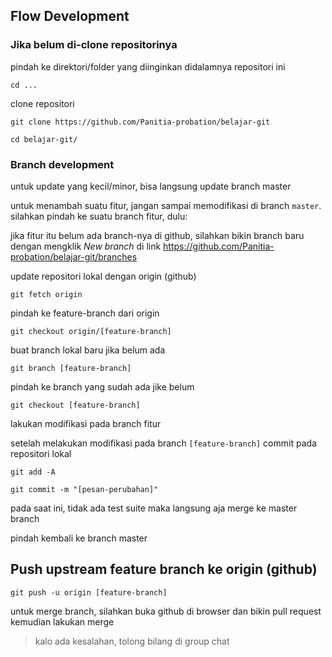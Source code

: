 ## Flow Development

### Jika belum di-clone repositorinya

pindah ke direktori/folder yang diinginkan didalamnya repositori ini 

`cd ...`

clone repositori

`git clone https://github.com/Panitia-probation/belajar-git`

`cd belajar-git/`

### Branch development

untuk update yang kecil/minor, bisa langsung update branch master

untuk menambah suatu fitur, jangan sampai memodifikasi di branch `master`. silahkan pindah ke suatu branch fitur, dulu:

jika fitur itu belum ada branch-nya di github, silahkan bikin branch baru dengan mengklik _New branch_ di link https://github.com/Panitia-probation/belajar-git/branches

update repositori lokal dengan origin (github)

`git fetch origin`

pindah ke feature-branch dari origin

`git checkout origin/[feature-branch]`

buat branch lokal baru jika belum ada

`git branch [feature-branch]`

pindah ke branch yang sudah ada jike belum

`git checkout [feature-branch]`

lakukan modifikasi pada branch fitur

setelah melakukan modifikasi pada branch `[feature-branch]` commit pada repositori lokal

`git add -A`

`git commit -m "[pesan-perubahan]"`

pada saat ini, tidak ada test suite maka langsung aja merge ke master branch

pindah kembali ke branch master

## Push upstream feature branch ke origin (github)

`git push -u origin [feature-branch]`

untuk merge branch, silahkan buka github di browser dan bikin pull request kemudian lakukan merge

> kalo ada kesalahan, tolong bilang di group chat
